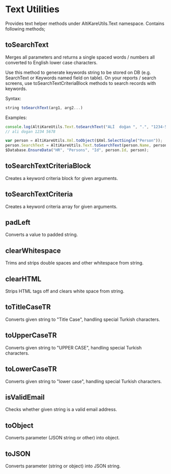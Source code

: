 # Text Utilities
Provides text helper methods under AltiKareUtils.Text namespace. Contains following methods;

## toSearchText 
<p>
  Merges all parameters and returns a single spaced words / numbers all converted to English lower case characters.
</p>
<p>
  Use this method to generate keywords string to be stored on DB (e.g. SearchText or Keywords named field on table). 
  On your reports / search screens, use toSearchTextCriteriaBlock methods to search records with keywords.
</p>
  
Syntax:

```javascript
string toSearchText(arg1, arg2...)
```

Examples:

```javascript
console.log(AltiKareUtils.Text.toSearchText("ALİ  doğan ", ".", "1234-5678", null, undefined);
// ali dogan 1234 5678
```

```javascript
var person = AltiKareUtils.Xml.toObject($Xml.SelectSingle("Person"));
person.SearchText = AltiKareUtils.Text.toSearchText(person.Name, person.Surname, person.RegistryNumber);
$Database.EnsureData("HR", "Persons", "Id", person.Id, person);
```

## toSearchTextCriteriaBlock
<p>Creates a keyword criteria block for given arguments.</p>

## toSearchTextCriteria
<p>Creates a keyword criteria array for given arguments.</p>

## padLeft
<p>Converts a value to padded string.</p>

## clearWhitespace
<p>Trims and strips double spaces and other whitespace from string.</p>

## clearHTML
<p>Strips HTML tags off and clears white space from string.</p>

## toTitleCaseTR
<p>Converts given string to "Title Case", handling special Turkish characters.</p>

## toUpperCaseTR
<p>Converts given string to "UPPER CASE", handling special Turkish characters.</p>

## toLowerCaseTR
<p>Converts given string to "lower case", handling special Turkish characters.</p>

## isValidEmail
<p>Checks whether given string is a valid email address.</p>

## toObject
<o>Converts parameter (JSON string or other) into object.</p>

## toJSON
<p>Converts parameter (string or object) into JSON string.</p>
